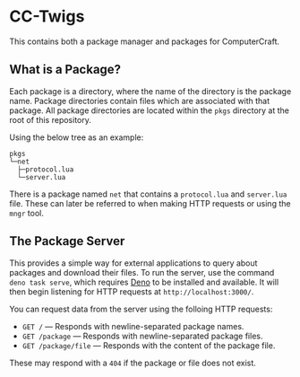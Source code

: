 # CC-Twigs

This contains both a package manager and packages for ComputerCraft.

## What is a Package?

Each package is a directory, where the name of the directory is the package
name. Package directories contain files which are associated with that package.
All package directories are located within the `pkgs` directory at the root of
this repository.

Using the below tree as an example:

```
pkgs
└─net
  ├─protocol.lua
  └─server.lua
```

There is a package named `net` that contains a `protocol.lua` and `server.lua`
file. These can later be referred to when making HTTP requests or using the
`mngr` tool.

## The Package Server

This provides a simple way for external applications to query about packages and
download their files. To run the server, use the command `deno task serve`,
which requires [Deno] to be installed and available. It will then begin
listening for HTTP requests at `http://localhost:3000/`.

You can request data from the server using the folloing HTTP requests:

- `GET /` — Responds with newline-separated package names.
- `GET /package` — Responds with newline-separated package files.
- `GET /package/file` — Responds with the content of the package file.

These may respond with a `404` if the package or file does not exist.

[Deno]: https://deno.land
